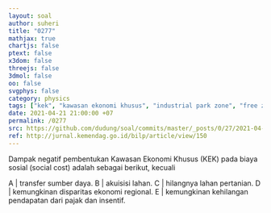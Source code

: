 ```yaml
---
layout: soal
author: suheri
title: "0277"
mathjax: true
chartjs: false
ptext: false
x3dom: false
threejs: false
3dmol: false
oo: false
svgphys: false
category: physics
tags: ["kek", "kawasan ekonomi khusus", "industrial park zone", "free zone", "special economic zone"]
date: 2021-04-21 21:00:00 +07
permalink: /0277
src: https://github.com/dudung/soal/commits/master/_posts/0/27/2021-04-21-intro-kek-id-7.md
ref: http://jurnal.kemendag.go.id/bilp/article/view/150
---
```

Dampak negatif pembentukan Kawasan Ekonomi Khusus (KEK) pada biaya sosial (social cost) adalah sebagai berikut, kecuali

A | transfer sumber daya.
B | akuisisi lahan.
C | hilangnya lahan pertanian.
D | kemungkinan disparitas ekonomi regional. 
E | kemungkinan kehilangan pendapatan dari pajak dan insentif.
